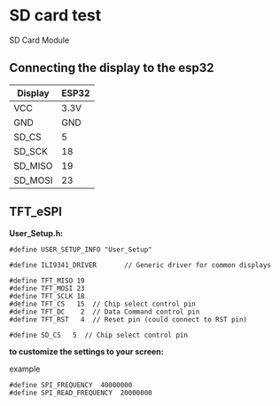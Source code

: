 # SD card test

SD Card Module

## Connecting the display to the esp32

| Display       | ESP32 |
|---------------|-------|
| VCC           | 3.3V  |
| GND           | GND   |
| SD_CS         | 5     |
| SD_SCK        | 18    |
| SD_MISO       | 19    |
| SD_MOSI       | 23    |

## TFT_eSPI

**User_Setup.h:**

```
#define USER_SETUP_INFO "User_Setup"

#define ILI9341_DRIVER       // Generic driver for common displays

#define TFT_MISO 19
#define TFT_MOSI 23
#define TFT_SCLK 18
#define TFT_CS   15  // Chip select control pin
#define TFT_DC    2  // Data Command control pin
#define TFT_RST   4  // Reset pin (could connect to RST pin)

#define SD_CS   5  // Chip select control pin
```

**to customize the settings to your screen:**

example
```
#define SPI_FREQUENCY  40000000
#define SPI_READ_FREQUENCY  20000000
```